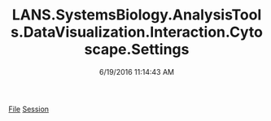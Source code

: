 ﻿---
title: LANS.SystemsBiology.AnalysisTools.DataVisualization.Interaction.Cytoscape.Settings
date: 6/19/2016 11:14:43 AM
---

[File](T-LANS.SystemsBiology.AnalysisTools.DataVisualization.Interaction.Cytoscape.Settings.File.html)
[Session](T-LANS.SystemsBiology.AnalysisTools.DataVisualization.Interaction.Cytoscape.Settings.Session.html)
